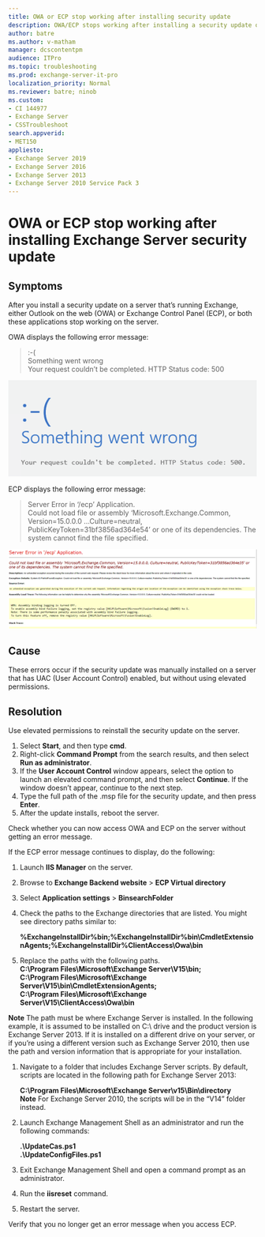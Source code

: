 ```yaml
---
title: OWA or ECP stop working after installing security update
description: OWA/ECP stops working after installing a security update on Exchange server without elevated permissions.
author: batre
ms.author: v-matham
manager: dcscontentpm
audience: ITPro
ms.topic: troubleshooting
ms.prod: exchange-server-it-pro
localization_priority: Normal
ms.reviewer: batre; ninob
ms.custom: 
- CI 144977
- Exchange Server
- CSSTroubleshoot
search.appverid:
- MET150
appliesto:
- Exchange Server 2019 
- Exchange Server 2016 
- Exchange Server 2013
- Exchange Server 2010 Service Pack 3
---
```


# OWA or ECP stop working after installing Exchange Server security update

## Symptoms

After you install a security update on a server that’s running Exchange, either Outlook on the web (OWA) or Exchange Control Panel (ECP), or both these applications stop working on the server.

OWA displays the following error message:

>:-(<br/>
Something went wrong<br/>
Your request couldn’t be completed. HTTP Status code: 500

![Something went wrong. Your request couldn’t be completed. HTTP Status code: 500](./media/owa-stops-working-after-update/ExchangeServer-OWA-SomethingWentWrong.png)

ECP displays the following error message:

>Server Error in ‘/ecp’ Application.<br>
Could not load file or assembly ‘Microsoft.Exchange.Common, Version=15.0.0.0 …Culture=neutral, PublicKeyToken=31bf3856ad364e54’ or one of its dependencies. The system cannot find the file specified.

![Server Error in ecp Application Could not load file or assembly Microsoft.Exchange.Common](./media/owa-stops-working-after-update/Could-not-load-file-or-assembly.png)

## Cause

These errors occur if the security update was manually installed on a server that has UAC (User Account Control) enabled, but without using elevated permissions.

## Resolution

Use elevated permissions to reinstall the security update on the server.

1. Select **Start**, and then type **cmd**.
1. Right-click **Command Prompt** from the search results, and then select **Run as administrator**.
1. If the **User Account Control** window appears, select the option to launch an elevated command prompt, and then select **Continue**. 
  If the window doesn’t appear, continue to the next step.
1. Type the full path of the .msp file for the security update, and then press **Enter**.
1. After the update installs, reboot the server.

Check whether you can now access OWA and ECP on the server without getting an error message.

If the ECP error message continues to display, do the following:

1. Launch **IIS Manager** on the server. 
1. Browse to **Exchange Backend website** > **ECP Virtual directory**
1. Select **Application settings** > **BinsearchFolder**
1. Check the paths to the Exchange directories that are listed. You might see directory paths similar to:

   **%ExchangeInstallDir%bin;%ExchangeInstallDir%bin\CmdletExtensionAgents;%ExchangeInstallDir%ClientAccess\Owa\bin**

1. Replace the paths with the following paths.<br>
   **C:\Program Files\Microsoft\Exchange Server\V15\bin;<br/>
C:\Program Files\Microsoft\Exchange Server\V15\bin\CmdletExtensionAgents;<br/>
C:\Program Files\Microsoft\Exchange Server\V15\ClientAccess\Owa\bin**

**Note** The path must be where Exchange Server is installed. In the following example, it is assumed to be installed on C:\ drive and the product version is Exchange Server 2013. If it is installed on a different drive on your server, or if you’re using a different version such as Exchange Server 2010, then use the path and version information that is appropriate for your installation.

1. Navigate to a folder that includes Exchange Server scripts. By default, scripts are located in the following path for Exchange Server 2013:

   **C:\Program Files\Microsoft\Exchange Server\v15\Bin\directory**<br/>
**Note** For Exchange Server 2010, the scripts will be in the “V14” folder instead.

1. Launch Exchange Management Shell as an administrator and run the following commands:

   **.\UpdateCas.ps1<br/>
   .\UpdateConfigFiles.ps1**

1. Exit Exchange Management Shell and open a command prompt as an administrator.
1. Run the **iisreset** command.
1. Restart the server.

Verify that you no longer get an error message when you access ECP.
